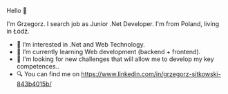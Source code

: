 Hello 👋

I'm Grzegorz. I search job as Junior .Net Developer. I'm from Poland, living in Łódź.

- 👀 I’m interested in .Net and Web Technology.
- 🌱 I’m currently learning Web development (backend + frontend).
- 💪 I'm looking for new challenges that will allow me to develop my key competences..
- 🔍 You can find me on https://www.linkedin.com/in/grzegorz-sitkowski-843b4015b/

<!---
GrzegorzSitkowski/GrzegorzSitkowski is a ✨ special ✨ repository because its `README.md` (this file) appears on your GitHub profile.
You can click the Preview link to take a look at your changes.
--->

